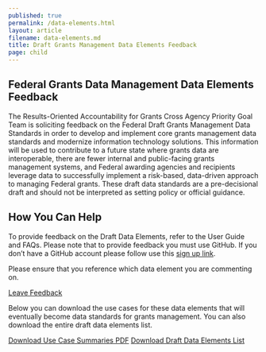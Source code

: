 ```yaml
---
published: true
permalink: /data-elements.html
layout: article
filename: data-elements.md
title: Draft Grants Management Data Elements Feedback 
page: child
---
```


## Federal Grants Data Management Data Elements Feedback 

The Results-Oriented Accountability for Grants Cross Agency Priority Goal Team is soliciting feedback on the Federal Draft Grants Management Data Standards in order to develop and implement core grants management data standards and modernize information technology solutions. This information will be used to contribute to a future state where grants data are interoperable, there are fewer internal and public-facing grants management systems, and Federal awarding agencies and recipients leverage data to successfully implement a risk-based, data-driven approach to managing Federal grants. These draft data standards are a pre-decisional draft and should not be interpreted as setting policy or official guidance. 

## How You Can Help 

To provide feedback on the Draft Data Elements, refer to the User Guide and FAQs. Please note that to provide feedback you must use GitHub. If you don’t have a GitHub account please follow use this [sign up link](https://github.com/). 

Please ensure that you reference which data element you are commenting on.

<a href="https://github.com/OFFM-MCAB/grantsfeedback/issues/new/choose" class="btn btn-primary" role="button">Leave Feedback</a>
<script type="text/javascript">

$(document).ready(function() {
    init_table({
     csv_path: './data/GRM-Data-View-For-Public-Comment-1.csv',
     element: 'table-container',
    });
} );
</script>

<div id="table-container"></div>

Below you can download the use cases for these data elements that will eventually become data standards for grants management. You can also download the entire draft data elements list. 

<a href="/assets/docs/use-case-summaries.pdf" class="usa-button">Download Use Case Summaries PDF</a> <a href="/data/GRM-Data-View-For-Public-Comment-1.csv" class="usa-button">Download Draft Data Elements List</a>




